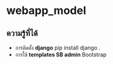 ﻿# webapp_model
## ความรู้ที่ได้
  - การติดตั้ง __django__
pip install django .
  - การใช้ __templates SB admin__ Bootstrap 
  
